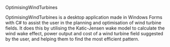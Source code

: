 OptimisingWindTurbines

OptimisingWindTurbines is a desktop application made in Windows Forms with C# to assist the user in the planning and optimisation of wind turbine fields. It does this by utilising the Katic-Jensen wake model to calculate the wind wake effect, power output and cost of a wind turbine field suggested by the user, and helping them to find the most efficient pattern.
